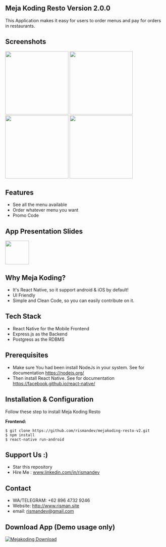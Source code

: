 ## Meja Koding Resto Version 2.0.0
This Application makes it easy for users to order menus and pay for orders in restaurants.

## Screenshots

<p float="left">
  <img src="https://drive.google.com/file/d/10Zmeo-ub1B_s-CgevTbS0pJk2sP2Y4mt/view?usp=sharing" width="200" />
  <img src="https://drive.google.com/uc?id=10Zmeo-ub1B_s-CgevTbS0pJk2sP2Y4mt" width="200"  />
  <img src="https://drive.google.com/uc?id=10Zmeo-ub1B_s-CgevTbS0pJk2sP2Y4mt" width="200"  />
  <img src="https://drive.google.com/uc?id=10Zmeo-ub1B_s-CgevTbS0pJk2sP2Y4mt" width="200"  />
</p>


## Features
* See all the menu available
* Order whatever menu you want
* Promo Code

## App Presentation Slides
[<img width=75 src="https://cdn.dribbble.com/users/198461/screenshots/1087053/attachments/135506/Google_Slides_Icon.png">](https://drive.google.com/uc?id=1_LzsM33knmgDV93TpfNPOBIeRpl-iE7bGRrgo04BY5I)

## Why Meja Koding?
* It's React Native, so it support android & iOS by default!
* UI Friendly
* Simple and Clean Code, so you can easily contribute on it.

## Tech Stack
* React Native for the Mobile Frontend
* Express.js as the Backend
* Postgress as the RDBMS

## Prerequisites
* Make sure You had been install NodeJs in your system. See for documentation https://nodejs.org/
* Then install React Native. See for documentation https://facebook.github.io/react-native/


## Installation & Configuration
Follow these step to install Meja Koding Resto

**Frontend:**
```
$ git clone https://github.com/rismandev/mejakoding-resto-v2.git
$ npm install
$ react-native run-android 
```

## Support Us :)
* Star this repository
* Hire Me : www.linkedin.com/in/rismandev
## Contact 
  * WA/TELEGRAM: +62 896 4732 9246
  * Website: http://www.risman.site
  * email: rismandev@gmail.com
  
## Download App (Demo usage only)
[![Mejakoding Download](https://i1.wp.com/apkmodsios.com/wp-content/uploads/2018/12/Download-Infinite-Design-3.4.10-Apk.png)](https://drive.google.com/uc?id=1aYblY1OoFzWcDxc2kDSZYehX31YinvHr)
